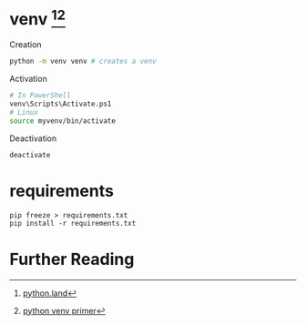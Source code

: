 
# venv [^1][^2]
Creation
```bash
python -m venv venv # creates a venv
```
Activation
```bash
# In PowerShell
venv\Scripts\Activate.ps1
# Linux
source myvenv/bin/activate
```
Deactivation
```
deactivate
```

# requirements
```
pip freeze > requirements.txt
pip install -r requirements.txt
```

# Further Reading
[^1]: [python.land](https://python.land/virtual-environments/virtualenv)
[^2]: [python venv primer](https://realpython.com/python-virtual-environments-a-primer/)
